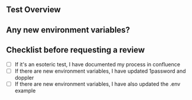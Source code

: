 ## Test Overview

## Any new environment variables?

## Checklist before requesting a review
- [ ] If it's an esoteric test, I have documented my process in confluence
- [ ] If there are new environment variables, I have updated 1password and doppler
- [ ] If there are new environment variables, I have also updated the .env example